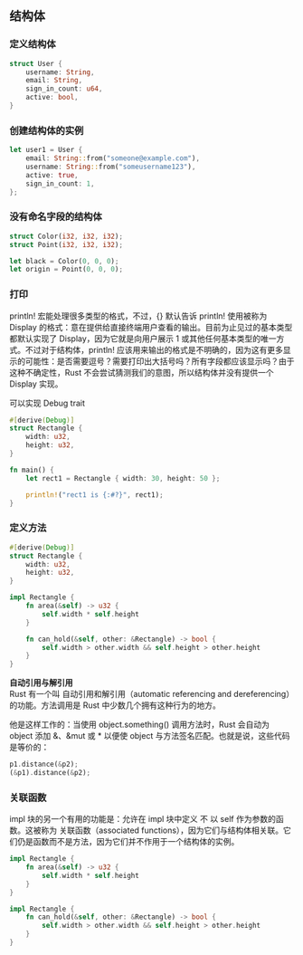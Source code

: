 ## 结构体

### 定义结构体

```rust
struct User {
    username: String,
    email: String,
    sign_in_count: u64,
    active: bool,
}
```

### 创建结构体的实例

```rust
let user1 = User {
    email: String::from("someone@example.com"),
    username: String::from("someusername123"),
    active: true,
    sign_in_count: 1,
};
```

### 没有命名字段的结构体

```rust
struct Color(i32, i32, i32);
struct Point(i32, i32, i32);

let black = Color(0, 0, 0);
let origin = Point(0, 0, 0);
```

### 打印

println! 宏能处理很多类型的格式，不过，{} 默认告诉 println! 使用被称为 Display 的格式：意在提供给直接终端用户查看的输出。目前为止见过的基本类型都默认实现了 Display，因为它就是向用户展示 1 或其他任何基本类型的唯一方式。不过对于结构体，println! 应该用来输出的格式是不明确的，因为这有更多显示的可能性：是否需要逗号？需要打印出大括号吗？所有字段都应该显示吗？由于这种不确定性，Rust 不会尝试猜测我们的意图，所以结构体并没有提供一个 Display 实现。

可以实现 Debug trait

```rust
#[derive(Debug)]
struct Rectangle {
    width: u32,
    height: u32,
}

fn main() {
    let rect1 = Rectangle { width: 30, height: 50 };

    println!("rect1 is {:#?}", rect1);
}
```

### 定义方法

```rust
#[derive(Debug)]
struct Rectangle {
    width: u32,
    height: u32,
}

impl Rectangle {
    fn area(&self) -> u32 {
        self.width * self.height
    }

    fn can_hold(&self, other: &Rectangle) -> bool {
        self.width > other.width && self.height > other.height
    }
}
```

**自动引用与解引用**  
Rust 有一个叫 自动引用和解引用（automatic referencing and dereferencing）的功能。方法调用是 Rust 中少数几个拥有这种行为的地方。

他是这样工作的：当使用 object.something() 调用方法时，Rust 会自动为 object 添加 &、&mut 或 * 以便使 object 与方法签名匹配。也就是说，这些代码是等价的：

```rust
p1.distance(&p2);
(&p1).distance(&p2);
```


### 关联函数

impl 块的另一个有用的功能是：允许在 impl 块中定义 不 以 self 作为参数的函数。这被称为 关联函数（associated functions），因为它们与结构体相关联。它们仍是函数而不是方法，因为它们并不作用于一个结构体的实例。

```rust
impl Rectangle {
    fn area(&self) -> u32 {
        self.width * self.height
    }
}

impl Rectangle {
    fn can_hold(&self, other: &Rectangle) -> bool {
        self.width > other.width && self.height > other.height
    }
}
```

